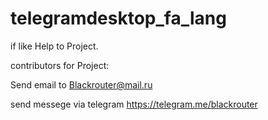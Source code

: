 # telegramdesktop_fa_lang

if like Help to Project.

contributors for Project:

Send email to Blackrouter@mail.ru  

send messege via telegram https://telegram.me/blackrouter
